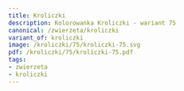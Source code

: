 ```yaml
---
title: Kroliczki
description: Kolorowanka Kroliczki - wariant 75
canonical: /zwierzeta/kroliczki
variant_of: kroliczki
image: /kroliczki/75/kroliczki-75.svg
pdf: /kroliczki/75/kroliczki-75.pdf
tags:
- zwierzeta
- kroliczki
---
```

